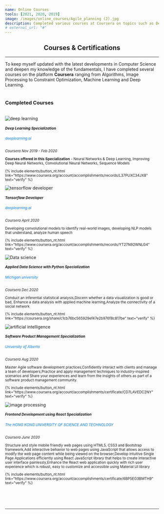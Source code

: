 ```yaml
---
name: Online Courses
tools: [2021, 2020, 2019]
image: /images/online_courses/Agile_planning (2).jpg
description: Completed various courses at Coursera on topics such as Deep Learning, Web development frameworks, Machine Learning, Data science, SEO optimatization etc.<br/><p style="color:#007bff"><b>Click for Details</b></p>
# external_url: "#"
---
```


<div align="center">
<h2>Courses & <b>Certifications</b> </h2>
</div>
<hr/>
<h7 style="text-align: justify;">To keep myself updated with the latest developments in Computer Science and deepen my knowledge of the fundamentals, I have completed several courses on the platform <b>Coursera</b> ranging from Algorithms, Image Processing to Constraint Optimization, Machine Learning and Deep Learning. </h7>
<br/>
<br/>

<h3 align="left"><b>Completed Courses</b></h3>
<br/>

<div class="card-decks">
  
  <div class="card mb-11">
      <div class="row">
        <div class="col-md-5">
        <img src="/images/online_courses/deep1.jpg" class="card-img" alt="deep learning">
        </div>
        <div class="col-md-7">
          <div style="align:left;" class="card-body">
          <small>
            <h5 class="card-title mt-2">Deep Learning Specialization</h5>
            <h6 class="card-text" style="color: #007bff">deeplearning.ai</h6>
            <p class="card-text">
              <left_right>
              <span><i>Coursera</i></span>
              <span><i>Nov 2019 - Feb 2020</i></span>
              </left_right>
              <p><b>Courses offered in this Specialization</b> - Neural Networks & Deep Learning, Improving Deep Neural Networks, Convolutional Neural Networks, Sequence Models</p>
              <p class="text-center"> {% include elements/button_nt.html link="https://www.coursera.org/account/accomplishments/records/L37PUXC34JX8" text="verify" %}</p>
            </p>
          </small>
          </div>
        </div>
      </div>
  </div>
  
  <div class="card mb-11">
      <div class="row">
        <div class="col-md-5">
        <img src="/images/online_courses/Ten1.jpg" class="card-img" alt="tensorflow developer">
        </div>
        <div class="col-md-7">
          <div style="align:left;" class="card-body">
          <small>
            <h5 class="card-title mt-2">Tensorflow Developer</h5>
            <h6 class="card-text" style="color: #007bff">deeplearning.ai</h6>
            <p class="card-text">
              <left_right>
              <span><i>Coursera</i></span>
              <span><i>April 2020</i></span>
              </left_right>
              <p> Developing convolutional models to identify real-world images, developing NLP models that understand,
                  analyze human speech </p>
              <p class="text-center"> {% include elements/button_nt.html link="https://www.coursera.org/account/accomplishments/records/YT27N92WNLG4" text="verify" %}</p>
            </p>
          </small>
          </div>
        </div>
      </div>
  </div>

  <div class="card mb-11">
      <div class="row">
        <div class="col-md-5">
        <img src="/images/online_courses/science.PNG" class="card-img" alt="Data science">
        </div>
        <div class="col-md-7">
          <div style="align:left;" class="card-body">
          <small>
            <h5 class="card-title mt-2">Applied Data Science with Python Specialization</h5>
            <h6 class="card-text" style="color: #007bff">Michigan university</h6>
            <p class="card-text">
              <left_right>
              <span><i>Coursera</i></span>
              <span><i>Dec 2020</i></span>
              </left_right>
              <p>Conduct an inferential statistical analysis,Discern whether a data visualization is good or bad, Enhance a data analysis with applied machine learning,Analyze the connectivity of a social network</p>
              <p class="text-center"> {% include elements/button_nt.html link="https://coursera.org/share/c1cb76bc565929ef47e2b976f8c817be" text="verify" %}</p>
            </p>
          </small>
          </div>
        </div>
      </div>
  </div>

  <div class="card mb-11">
      <div class="row">
        <div class="col-md-5">
        <img src="/images/online_courses/Agile_planning.jpg" class="card-img" alt="artificial intelligence">
        </div>
        <div class="col-md-7">
          <div style="align:left;" class="card-body">
          <small>
            <h5 class="card-title mt-2">Software Product Management Specialization</h5>
            <h6 class="card-text" style="color: #007bff">University of Alberta</h6>
            <p class="card-text">
              <left_right>
              <span><i>Coursera</i></span>
              <span><i>Aug 2020</i></span>
              </left_right>
              <p>Master Agile software development practices,Confidently interact with clients and manage a team of developers,Practice and apply management techniques to industry-inspired scenarios and Share your experiences and learn from the insights of others as part of a software product management community.</p>
              <p class="text-center"> {% include elements/button_nt.html link="https://www.coursera.org/account/accomplishments/certificate/CD7LAVEDC2NY" text="verify" %}</p>
            </p>
          </small>
          </div>
        </div>
      </div>
  </div>

  <div class="card mb-11">
      <div class="row">
        <div class="col-md-5">
        <img src="/images/online_courses/react.PNG" class="card-img" alt="image processing">
        </div>
        <div class="col-md-7">
          <div style="align:left;" class="card-body">
          <small>
            <h5 class="card-title mt-2">Frontend Development using React Specialization</h5>
            <h6 class="card-text" style="color: #007bff">The HONG KONG UNIVERSITY OF SCIENCE AND TECHNOLOGY</h6>
            <p class="card-text">
              <left_right>
              <span><i>Coursera</i></span>
              <span><i>June 2020</i></span>
              </left_right>
              <p>Structure and style mobile friendly web pages using HTML5, CSS3 and Bootstrap framework,Add interactive behavior to web pages using JavaScript that allows access to modify the web page content while being viewed on the browser,Develop intuitive Single Page Applications efficiently using React JavaScript library that helps to create interactive user interface painlessly,Enhance the React web application quickly with rich user experience which is robust, easy to customize and accessible using Material UI library</p>
              <p class="text-center"> {% include elements/button_nt.html link="https://www.coursera.org/account/accomplishments/certificate/6BP5EG3BMTH9" text="verify" %}</p>
            </p>
          </small>
          </div>
        </div>
      </div>
  </div>
</div>

<br/>

<br/>
<br/>

<hr/>
